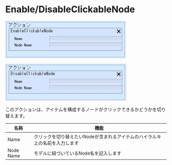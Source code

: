 # Enable/DisableClickableNode

![EnableClickableNode](img/EnableClickableNode.jpg)

![DisableClickableNode](img/DisableClickableNode.jpg)

このアクションは、アイテムを構成するノードがクリックできるかどうかを切り替えます。

| 名称 | 機能 |
| ---- | ---- |
| Name | クリックを切り替えたいNodeが含まれるアイテムのハイラルキ上の名前を入力します |
| Node Name | モデルに紐づいているNode名を記入します |
